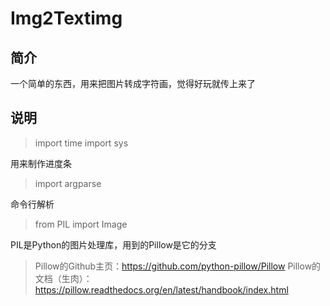 # Img2Textimg
## 简介
一个简单的东西，用来把图片转成字符画，觉得好玩就传上来了
## 说明
>import time 
>import sys

用来制作进度条

>import argparse

命令行解析

>from PIL import Image

PIL是Python的图片处理库，用到的Pillow是它的分支
>Pillow的Github主页：https://github.com/python-pillow/Pillow
>Pillow的文档（生肉）：https://pillow.readthedocs.org/en/latest/handbook/index.html
